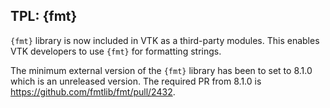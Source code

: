 ## TPL: {fmt}

`{fmt}` library is now included in VTK as a third-party modules. This enables
VTK developers to use `{fmt}` for formatting strings.

The minimum external version of the `{fmt}` library has been to set to 8.1.0 which is an unreleased version.
The required PR from 8.1.0 is https://github.com/fmtlib/fmt/pull/2432.
